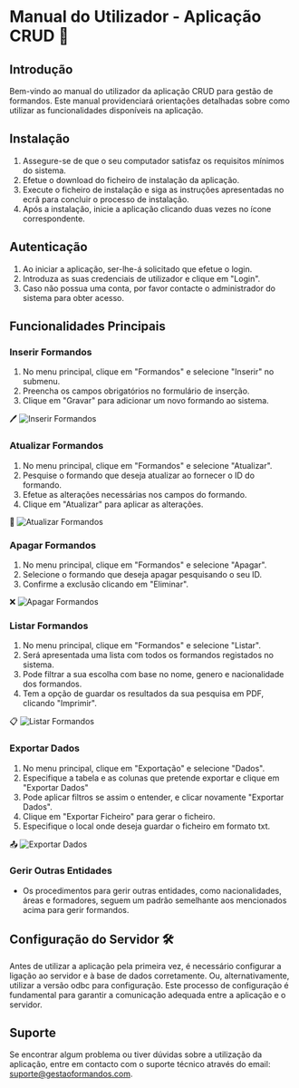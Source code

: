 # Manual do Utilizador - Aplicação CRUD 🚀

## Introdução
Bem-vindo ao manual do utilizador da aplicação CRUD para gestão de formandos. 
Este manual providenciará orientações detalhadas sobre como utilizar as funcionalidades 
disponíveis na aplicação.

## Instalação
1. Assegure-se de que o seu computador satisfaz os requisitos mínimos do sistema.
2. Efetue o download do ficheiro de instalação da aplicação.
3. Execute o ficheiro de instalação e siga as instruções apresentadas no ecrã para concluir o processo de instalação.
4. Após a instalação, inicie a aplicação clicando duas vezes no ícone correspondente.

## Autenticação
1. Ao iniciar a aplicação, ser-lhe-á solicitado que efetue o login.
2. Introduza as suas credenciais de utilizador e clique em "Login".
3. Caso não possua uma conta, por favor contacte o administrador do sistema para obter acesso.

## Funcionalidades Principais

### Inserir Formandos
1. No menu principal, clique em  "Formandos" e selecione "Inserir" no submenu.
2. Preencha os campos obrigatórios no formulário de inserção.
3. Clique em "Gravar" para adicionar um novo formando ao sistema.
   
🖊️ ![Inserir Formandos](images/inserir_formandos.png)

### Atualizar Formandos
1. No menu principal, clique em "Formandos" e selecione "Atualizar".
2. Pesquise o formando que deseja atualizar ao fornecer o ID do formando.
3. Efetue as alterações necessárias nos campos do formando.
4. Clique em "Atualizar" para aplicar as alterações.
   
🔄 ![Atualizar Formandos](images/atualizar_formandos.png)

### Apagar Formandos
1. No menu principal, clique em "Formandos" e selecione "Apagar".
2. Selecione o formando que deseja apagar pesquisando o seu ID.
3. Confirme a exclusão clicando em "Eliminar".
   
❌ ![Apagar Formandos](images/apagar_formandos.png)

### Listar Formandos
1. No menu principal, clique em "Formandos" e selecione "Listar".
2. Será apresentada uma lista com todos os formandos registados no sistema.
3. Pode filtrar a sua escolha com base no nome, genero e nacionalidade dos formandos.
4. Tem a opção de guardar os resultados da sua pesquisa em PDF, clicando "Imprimir".
   
📋 ![Listar Formandos](images/listar_formandos.png)

### Exportar Dados
1. No menu principal, clique em "Exportação" e selecione "Dados".
2. Especifique a tabela e as colunas que pretende exportar e clique em "Exportar Dados"
3. Pode aplicar filtros se assim o entender, e clicar novamente "Exportar Dados".
4. Clique em "Exportar Ficheiro" para gerar o ficheiro.
5. Especifique o local onde deseja guardar o ficheiro em formato txt. 

📤 ![Exportar Dados](images/exportar_dados.png)

### Gerir Outras Entidades
- Os procedimentos para gerir outras entidades, como nacionalidades, áreas e formadores, seguem um padrão semelhante aos mencionados acima para gerir formandos.

## Configuração do Servidor 🛠️

Antes de utilizar a aplicação pela primeira vez, é necessário configurar a ligação ao servidor e à base de dados corretamente. Ou, alternativamente, utilizar a versão odbc para configuração.
Este processo de configuração é fundamental para garantir a comunicação adequada entre a aplicação e o servidor.

## Suporte
Se encontrar algum problema ou tiver dúvidas sobre a utilização da aplicação, entre em contacto com o suporte técnico através do email: suporte@gestaoformandos.com.
